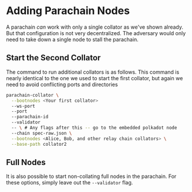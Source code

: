 # Adding Parachain Nodes

A parachain _can_ work with only a single collator as we've shown already. But that configuration is not very decentralized. The adversary would only need to take down a single node to stall the parachain.

## Start the Second Collator
The command to run additional collators is as follows. This command is nearly identical to the one we used to start the first collator, but again we need to avoid conflicting ports and directories

```bash
parachain-collator \
  --bootnodes <Your first collator>
  --ws-port
  --port
  --parachain-id
  --validator
  -- \ # Any flags after this -- go to the embedded polkadot node
  --chain spec-raw.json \
  --bootnodes <Alice, Bob, and other relay chain collators> \
  --base-path collator2
```

## Full Nodes
It is also possible to start non-collating full nodes in the parachain. For these options, simply leave out the `--validator` flag.
